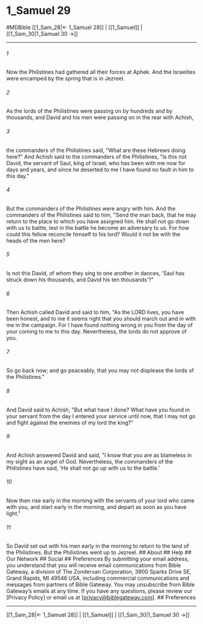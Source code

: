 # 1_Samuel 29
#MDBible
[[1_Sam_28|← 1_Samuel 28]] | [[1_Samuel]] | [[1_Sam_30|1_Samuel 30 →]]

***


###### 1 
Now the Philistines had gathered all their forces at Aphek. And the Israelites were encamped by the spring that is in Jezreel. 

###### 2 
As the lords of the Philistines were passing on by hundreds and by thousands, and David and his men were passing on in the rear with Achish, 

###### 3 
the commanders of the Philistines said, "What are these Hebrews doing here?" And Achish said to the commanders of the Philistines, "Is this not David, the servant of Saul, king of Israel, who has been with me now for days and years, and since he deserted to me I have found no fault in him to this day." 

###### 4 
But the commanders of the Philistines were angry with him. And the commanders of the Philistines said to him, "Send the man back, that he may return to the place to which you have assigned him. He shall not go down with us to battle, lest in the battle he become an adversary to us. For how could this fellow reconcile himself to his lord? Would it not be with the heads of the men here? 

###### 5 
Is not this David, of whom they sing to one another in dances, 'Saul has struck down his thousands, and David his ten thousands'?" 

###### 6 
Then Achish called David and said to him, "As the LORD lives, you have been honest, and to me it seems right that you should march out and in with me in the campaign. For I have found nothing wrong in you from the day of your coming to me to this day. Nevertheless, the lords do not approve of you. 

###### 7 
So go back now; and go peaceably, that you may not displease the lords of the Philistines." 

###### 8 
And David said to Achish, "But what have I done? What have you found in your servant from the day I entered your service until now, that I may not go and fight against the enemies of my lord the king?" 

###### 9 
And Achish answered David and said, "I know that you are as blameless in my sight as an angel of God. Nevertheless, the commanders of the Philistines have said, 'He shall not go up with us to the battle.' 

###### 10 
Now then rise early in the morning with the servants of your lord who came with you, and start early in the morning, and depart as soon as you have light." 

###### 11 
So David set out with his men early in the morning to return to the land of the Philistines. But the Philistines went up to Jezreel. ## About ## Help ## Our Network ## Social ## Preferences By submitting your email address, you understand that you will receive email communications from Bible Gateway, a division of The Zondervan Corporation, 3900 Sparks Drive SE, Grand Rapids, MI 49546 USA, including commercial communications and messages from partners of Bible Gateway. You may unsubscribe from Bible Gateway&rsquo;s emails at any time. If you have any questions, please review our [Privacy Policy] or email us at [privacy@biblegateway.com]. ## Preferences

***

[[1_Sam_28|← 1_Samuel 28]] | [[1_Samuel]] | [[1_Sam_30|1_Samuel 30 →]]
